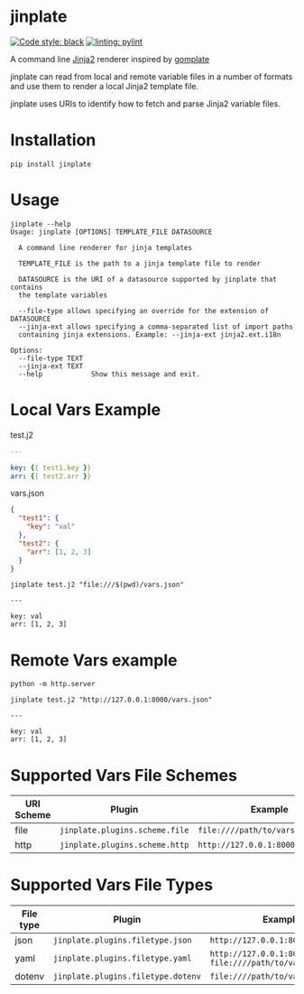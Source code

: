 # jinplate

[![Code style: black](https://img.shields.io/badge/code%20style-black-000000.svg)](https://github.com/psf/black)
[![linting: pylint](https://img.shields.io/badge/linting-pylint-yellowgreen)](https://github.com/pylint-dev/pylint)

A command line [Jinja2](https://github.com/pallets/jinja) renderer inspired
by [gomplate](https://github.com/hairyhenderson/gomplate)

jinplate can read from local and remote variable files in a number of formats and use them
to render a local Jinja2 template file.

jinplate uses URIs to identify how to fetch and parse Jinja2 variable files.

# Installation
```
pip install jinplate
```

# Usage

```
jinplate --help
Usage: jinplate [OPTIONS] TEMPLATE_FILE DATASOURCE

  A command line renderer for jinja templates

  TEMPLATE_FILE is the path to a jinja template file to render

  DATASOURCE is the URI of a datasource supported by jinplate that contains
  the template variables

  --file-type allows specifying an override for the extension of DATASOURCE
  --jinja-ext allows specifying a comma-separated list of import paths
  containing jinja extensions. Example: --jinja-ext jinja2.ext.i18n

Options:
  --file-type TEXT
  --jinja-ext TEXT
  --help            Show this message and exit.
```

# Local Vars Example

test.j2
```yaml
---

key: {{ test1.key }}
arr: {{ test2.arr }}
```

vars.json
```json
{
  "test1": {
    "key": "val"
  },
  "test2": {
    "arr": [1, 2, 3]
  }
}
```

```
jinplate test.j2 "file:///$(pwd)/vars.json"

---

key: val
arr: [1, 2, 3]
```

# Remote Vars example

```
python -m http.server
```

```
jinplate test.j2 "http://127.0.0.1:8000/vars.json"

---

key: val
arr: [1, 2, 3]
```


# Supported Vars File Schemes
| URI Scheme | Plugin                         | Example                           |
|------------|--------------------------------|-----------------------------------|
| file       | `jinplate.plugins.scheme.file` | `file:////path/to/vars.yaml`      |
| http       | `jinplate.plugins.scheme.http` | `http://127.0.0.1:8000/vars.json` |


# Supported Vars File Types

| File type | Plugin                             | Example                                                          |
|-----------|------------------------------------|------------------------------------------------------------------|
| json      | `jinplate.plugins.filetype.json`   | `http://127.0.0.1:8000/vars.json`                                |
| yaml      | `jinplate.plugins.filetype.yaml`   | `http://127.0.0.1:8000/vars.yml`<br>`file:////path/to/vars.yaml` |
| dotenv    | `jinplate.plugins.filetype.dotenv` | `file:////path/to/vars.env`                                      |
